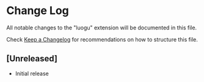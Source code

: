 # Change Log

All notable changes to the "luogu" extension will be documented in this file.

Check [Keep a Changelog](http://keepachangelog.com/) for recommendations on how to structure this file.

## [Unreleased]

- Initial release